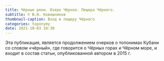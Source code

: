 ```yaml
---
title: Чёрные реки. Озеро Чёрное. Пещера Чёрного.
subtitle: © В.Н. Ковешников
thumbnail-caption: Вход в пещеру Чёрного
categories: toponymy
date: 2021-10-03 18:30
---
```

Эта публикация, является продолжением очерков о топонимах Кубани со словом «чёрный», где говорится о Чёрных горах и Чёрном море, и входит в состав статьи, опубликованной автором в 2015 г.
